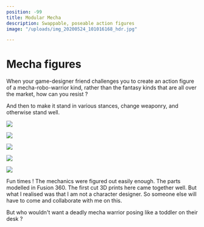 ```yaml
---
position: -99
title: Modular Mecha
description: Swappable, poseable action figures
image: "/uploads/img_20200524_101016168_hdr.jpg"

---
```

# Mecha figures

When your game-designer friend challenges you to create an action figure of a mecha-robo-warrior kind, rather than the fantasy kinds that are all over the market, how can you resist ?

And then to make it stand in various stances, change weaponry, and otherwise stand well.

![](/uploads/img_20200524_100826229_hdr.jpg)

![](/uploads/img_20200524_100845369_hdr.jpg)

![](/uploads/img_20200524_100856848_hdr.jpg)

![](/uploads/img_20200524_100933104_hdr.jpg)

![](/uploads/fusion360_2020-10-22_18-27-07.jpg)

Fun times ! The mechanics were figured out easily enough. The parts modelled in Fusion 360. The first cut 3D prints here came together well. But what I realised was that I am not a character designer. So someone else will have to come and collaborate with me on this.

But who wouldn't want a deadly mecha warrior posing like a toddler on their desk ?